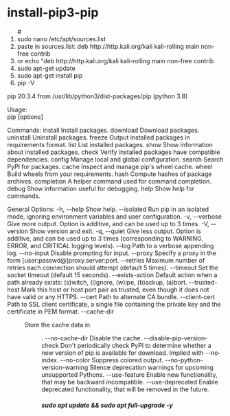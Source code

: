 # install-pip3-pip
<ol>
  # <li>sudo nano /etc/apt/sources.list</li>

  <li>paste in sources.list: deb http://http.kali.org/kali kali-rolling main non-free contrib</li>

  <li>or echo "deb http://http.kali.org/kali kali-rolling main non-free contrib</li>

  <li>sudo apt-get  update</li>
  <li>sudo apt-get install pip</li>
<li>pip -V</li>
  </ol>
pip 20.3.4 from /usr/lib/python3/dist-packages/pip (python 3.8)

Usage:   
  pip <command> [options]

Commands:
  install                     Install packages.
  download                    Download packages.
  uninstall                   Uninstall packages.
  freeze                      Output installed packages in requirements format.
  list                        List installed packages.
  show                        Show information about installed packages.
  check                       Verify installed packages have compatible dependencies.
  config                      Manage local and global configuration.
  search                      Search PyPI for packages.
  cache                       Inspect and manage pip's wheel cache.
  wheel                       Build wheels from your requirements.
  hash                        Compute hashes of package archives.
  completion                  A helper command used for command completion.
  debug                       Show information useful for debugging.
  help                        Show help for commands.

General Options:
  -h, --help                  Show help.
  --isolated                  Run pip in an isolated mode, ignoring
                              environment variables and user configuration.
  -v, --verbose               Give more output. Option is additive, and can be
                              used up to 3 times.
  -V, --version               Show version and exit.
  -q, --quiet                 Give less output. Option is additive, and can be
                              used up to 3 times (corresponding to WARNING,
                              ERROR, and CRITICAL logging levels).
  --log <path>                Path to a verbose appending log.
  --no-input                  Disable prompting for input.
  --proxy <proxy>             Specify a proxy in the form
                              [user:passwd@]proxy.server:port.
  --retries <retries>         Maximum number of retries each connection should
                              attempt (default 5 times).
  --timeout <sec>             Set the socket timeout (default 15 seconds).
  --exists-action <action>    Default action when a path already exists:
                              (s)witch, (i)gnore, (w)ipe, (b)ackup, (a)bort.
  --trusted-host <hostname>   Mark this host or host:port pair as trusted,
                              even though it does not have valid or any HTTPS.
  --cert <path>               Path to alternate CA bundle.
  --client-cert <path>        Path to SSL client certificate, a single file
                              containing the private key and the certificate
                              in PEM format.
  --cache-dir <dir>           Store the cache data in <dir>.
  --no-cache-dir              Disable the cache.
  --disable-pip-version-check
                              Don't periodically check PyPI to determine
                              whether a new version of pip is available for
                              download. Implied with --no-index.
  --no-color                  Suppress colored output.
  --no-python-version-warning
                              Silence deprecation warnings for upcoming
                              unsupported Pythons.
  --use-feature <feature>     Enable new functionality, that may be backward
                              incompatible.
  --use-deprecated <feature>  Enable deprecated functionality, that will be
                              removed in the future.


  <h5>sudo apt update && sudo apt full-upgrade -y</h5> 

